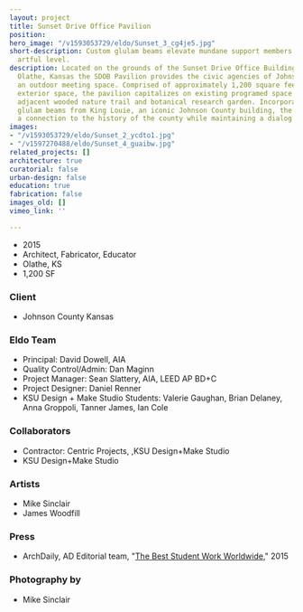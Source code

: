 ```yaml
---
layout: project
title: Sunset Drive Office Pavilion
position: 
hero_image: "/v1593053729/eldo/Sunset_3_cg4je5.jpg"
short-description: Custom glulam beams elevate mundane support members to an elegantly
  artful level.
description: Located on the grounds of the Sunset Drive Office Building (SDOB) in
  Olathe, Kansas the SDOB Pavilion provides the civic agencies of Johnson County with
  an outdoor meeting space. Comprised of approximately 1,200 square feet of covered
  exterior space, the pavilion capitalizes on existing programed space including an
  adjacent wooded nature trail and botanical research garden. Incorporating eight
  glulam beams from King Louie, an iconic Johnson County building, the pavilion creates
  a connection to the history of the county while maintaining a dialog with the SDOB.
images:
- "/v1593053729/eldo/Sunset_2_ycdto1.jpg"
- "/v1597270488/eldo/Sunset_4_guaibw.jpg"
related_projects: []
architecture: true
curatorial: false
urban-design: false
education: true
fabrication: false
images_old: []
vimeo_link: ''

---
```

* 2015
* Architect, Fabricator, Educator
* Olathe, KS
* 1,200 SF

### Client

* Johnson County Kansas

### Eldo Team

* Principal: David Dowell, AIA
* Quality Control/Admin: Dan Maginn
* Project Manager: Sean Slattery, AIA, LEED AP BD+C
* Project Designer: Daniel Renner
* KSU Design + Make Studio Students: Valerie Gaughan, Brian Delaney, Anna Groppoli, Tanner James, Ian Cole

### Collaborators

* Contractor: Centric Projects, ,KSU Design+Make Studio
* KSU Design+Make Studio

### Artists

* Mike Sinclair
* James Woodfill

### Press

* ArchDaily, AD Editorial team, "[The Best Student Work Worldwide](https://www.archdaily.com/771146/the-best-student-work-worldwide-archdaily-readers-show-us-their-studio-projects/55bb0fabe58ece6d3a000100-the-best-student-work-worldwide-archdaily-readers-show-us-their-studio-projects-photo )," 2015

### Photography by

* Mike Sinclair
